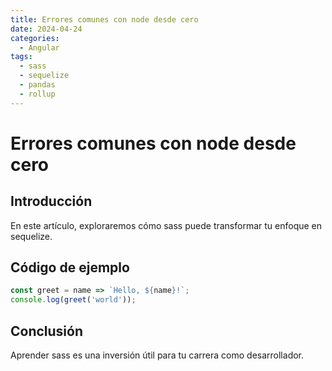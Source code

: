 ```yaml
---
title: Errores comunes con node desde cero
date: 2024-04-24
categories:
  - Angular
tags:
  - sass
  - sequelize
  - pandas
  - rollup
---
```


# Errores comunes con node desde cero

## Introducción

En este artículo, exploraremos cómo sass puede transformar tu enfoque en sequelize.

## Código de ejemplo

```javascript
const greet = name => `Hello, ${name}!`;
console.log(greet('world'));
```

## Conclusión

Aprender sass es una inversión útil para tu carrera como desarrollador.